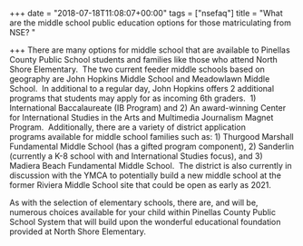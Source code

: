 +++
date = "2018-07-18T11:08:07+00:00"
tags = ["nsefaq"]
title = "What are the middle school public education options for those matriculating from NSE? "

+++
There are many options for middle school that are available to Pinellas County Public School students and families like those who attend North Shore Elementary.  The two current feeder middle schools based on geography are John Hopkins Middle School and Meadowlawn Middle School.  In additional to a regular day, John Hopkins offers 2 additional programs that students may apply for as incoming 6th graders.  1) International Baccalaureate (IB Program) and 2) An award-winning Center for International Studies in the Arts and Multimedia Journalism Magnet Program.  Additionally, there are a variety of district application programs available for middle school families such as: 1) Thurgood Marshall Fundamental Middle School (has a gifted program component), 2) Sanderlin (currently a K-8 school with and International Studies focus), and 3) Madiera Beach Fundamental Middle School.  The district is also currently in discussion with the YMCA to potentially build a new middle school at the former Riviera Middle School site that could be open as early as 2021.  

As with the selection of elementary schools, there are, and will be, numerous choices available for your child within Pinellas County Public School System that will build upon the wonderful educational foundation provided at North Shore Elementary.